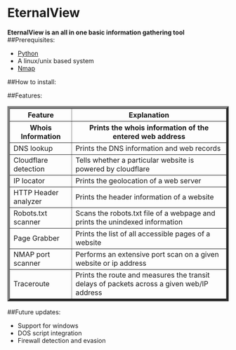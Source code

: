 # EternalView
**EternalView is an all in one basic information gathering tool**
##Prerequisites:
  <ul type='1'>
  <li><a href ="https://www.python.org/downloads/">Python</a> </li>
    <li> A linux/unix based system</li>
  <li><a href="https://nmap.org/download.html">Nmap</a></li>
    </ul>
  
 ##How to install: 
  
##Features:
<table border="5" align=center>
  <tr><th><b>Feature</th><th align=center>Explanation</th></tr>
  <tr><th>Whois Information</th><th>Prints the whois information of the entered web address</th></tr>
  <tr><td>DNS lookup</td><td>Prints the DNS information and web records</td></tr>
  <tr><td>Cloudflare detection</td><td>Tells whether a particular website is powered by cloudflare</td></tr>
  <tr><td>IP locator</td><td>Prints the geolocation of a web server</td></tr>
  <tr><td>HTTP Header analyzer</td><td>Prints the header information of a website</td></tr>
  <tr><td>Robots.txt scanner</td><td>Scans the robots.txt file of a webpage and prints the unindexed information</td></tr>
  <tr><td>Page Grabber</td><td>Prints the list of all accessible pages of a website</td></tr>
  <tr><td>NMAP port scanner</td><td>Performs an extensive port scan on a given website or ip address</td></tr>
  <tr><td>Traceroute</td><td>Prints the route and measures the transit delays of packets across a given web/IP address</td></tr>
</table>
  
##Future updates:
 - Support for windows<br>
 - DOS script integration<br>
 - Firewall detection and evasion<br>

